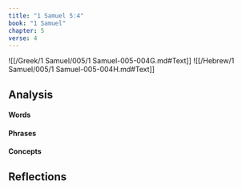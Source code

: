 ```yaml
---
title: "1 Samuel 5:4"
book: "1 Samuel"
chapter: 5
verse: 4
---
```

![[/Greek/1 Samuel/005/1 Samuel-005-004G.md#Text]]
![[/Hebrew/1 Samuel/005/1 Samuel-005-004H.md#Text]]

## Analysis

#### Words

#### Phrases

#### Concepts

## Reflections
